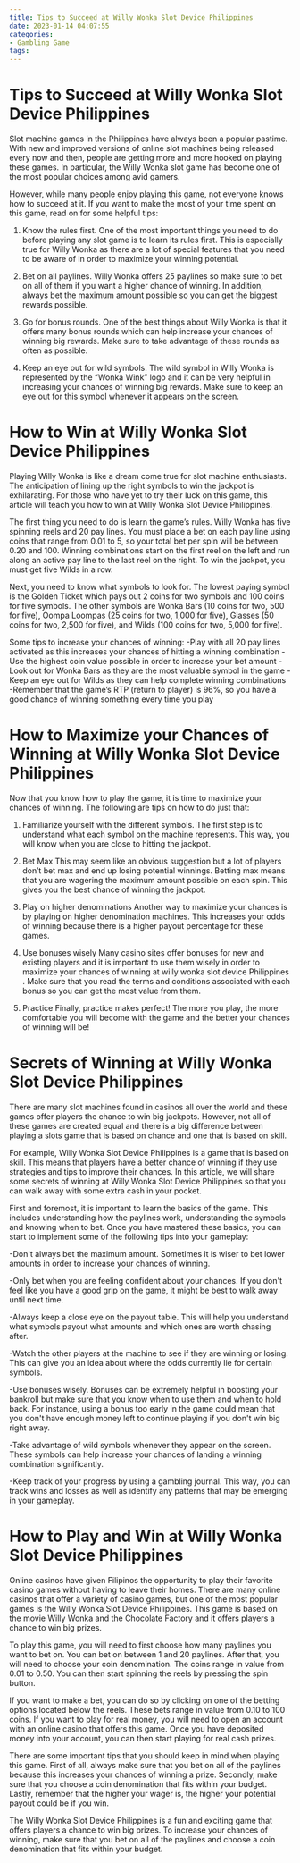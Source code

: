 ```yaml
---
title: Tips to Succeed at Willy Wonka Slot Device Philippines 
date: 2023-01-14 04:07:55
categories:
- Gambling Game
tags:
---
```



#  Tips to Succeed at Willy Wonka Slot Device Philippines 

Slot machine games in the Philippines have always been a popular pastime. With new and improved versions of online slot machines being released every now and then, people are getting more and more hooked on playing these games. In particular, the Willy Wonka slot game has become one of the most popular choices among avid gamers.

However, while many people enjoy playing this game, not everyone knows how to succeed at it. If you want to make the most of your time spent on this game, read on for some helpful tips:

1. Know the rules first.
One of the most important things you need to do before playing any slot game is to learn its rules first. This is especially true for Willy Wonka as there are a lot of special features that you need to be aware of in order to maximize your winning potential.

2. Bet on all paylines.
Willy Wonka offers 25 paylines so make sure to bet on all of them if you want a higher chance of winning. In addition, always bet the maximum amount possible so you can get the biggest rewards possible.

3. Go for bonus rounds.
One of the best things about Willy Wonka is that it offers many bonus rounds which can help increase your chances of winning big rewards. Make sure to take advantage of these rounds as often as possible.

4. Keep an eye out for wild symbols.
The wild symbol in Willy Wonka is represented by the “Wonka Wink” logo and it can be very helpful in increasing your chances of winning big rewards. Make sure to keep an eye out for this symbol whenever it appears on the screen.

#  How to Win at Willy Wonka Slot Device Philippines 

Playing Willy Wonka is like a dream come true for slot machine enthusiasts. The anticipation of lining up the right symbols to win the jackpot is exhilarating. For those who have yet to try their luck on this game, this article will teach you how to win at Willy Wonka Slot Device Philippines.

The first thing you need to do is learn the game’s rules. Willy Wonka has five spinning reels and 20 pay lines. You must place a bet on each pay line using coins that range from 0.01 to 5, so your total bet per spin will be between 0.20 and 100. Winning combinations start on the first reel on the left and run along an active pay line to the last reel on the right. To win the jackpot, you must get five Wilds in a row.

Next, you need to know what symbols to look for. The lowest paying symbol is the Golden Ticket which pays out 2 coins for two symbols and 100 coins for five symbols. The other symbols are Wonka Bars (10 coins for two, 500 for five), Oompa Loompas (25 coins for two, 1,000 for five), Glasses (50 coins for two, 2,500 for five), and Wilds (100 coins for two, 5,000 for five).

Some tips to increase your chances of winning: 
-Play with all 20 pay lines activated as this increases your chances of hitting a winning combination 
-Use the highest coin value possible in order to increase your bet amount 
-Look out for Wonka Bars as they are the most valuable symbol in the game 
-Keep an eye out for Wilds as they can help complete winning combinations 
-Remember that the game’s RTP (return to player) is 96%, so you have a good chance of winning something every time you play

#  How to Maximize your Chances of Winning at Willy Wonka Slot Device Philippines 

Now that you know how to play the game, it is time to maximize your chances of winning. The following are tips on how to do just that:

1. Familiarize yourself with the different symbols.
The first step is to understand what each symbol on the machine represents. This way, you will know when you are close to hitting the jackpot.

2. Bet Max
This may seem like an obvious suggestion but a lot of players don’t bet max and end up losing potential winnings. Betting max means that you are wagering the maximum amount possible on each spin. This gives you the best chance of winning the jackpot.

3. Play on higher denominations
Another way to maximize your chances is by playing on higher denomination machines. This increases your odds of winning because there is a higher payout percentage for these games.

4. Use bonuses wisely
Many casino sites offer bonuses for new and existing players and it is important to use them wisely in order to maximize your chances of winning at willy wonka slot device Philippines . Make sure that you read the terms and conditions associated with each bonus so you can get the most value from them. 

5. Practice
Finally, practice makes perfect! The more you play, the more comfortable you will become with the game and the better your chances of winning will be!

#  Secrets of Winning at Willy Wonka Slot Device Philippines 

There are many slot machines found in casinos all over the world and these games offer players the chance to win big jackpots. However, not all of these games are created equal and there is a big difference between playing a slots game that is based on chance and one that is based on skill. 

For example, Willy Wonka Slot Device Philippines is a game that is based on skill. This means that players have a better chance of winning if they use strategies and tips to improve their chances. In this article, we will share some secrets of winning at Willy Wonka Slot Device Philippines so that you can walk away with some extra cash in your pocket.

First and foremost, it is important to learn the basics of the game. This includes understanding how the paylines work, understanding the symbols and knowing when to bet. Once you have mastered these basics, you can start to implement some of the following tips into your gameplay:

-Don't always bet the maximum amount. Sometimes it is wiser to bet lower amounts in order to increase your chances of winning.

-Only bet when you are feeling confident about your chances. If you don't feel like you have a good grip on the game, it might be best to walk away until next time.

-Always keep a close eye on the payout table. This will help you understand what symbols payout what amounts and which ones are worth chasing after. 

-Watch the other players at the machine to see if they are winning or losing. This can give you an idea about where the odds currently lie for certain symbols. 

-Use bonuses wisely. Bonuses can be extremely helpful in boosting your bankroll but make sure that you know when to use them and when to hold back. For instance, using a bonus too early in the game could mean that you don't have enough money left to continue playing if you don't win big right away. 

-Take advantage of wild symbols whenever they appear on the screen. These symbols can help increase your chances of landing a winning combination significantly. 

-Keep track of your progress by using a gambling journal. This way, you can track wins and losses as well as identify any patterns that may be emerging in your gameplay.

#  How to Play and Win at Willy Wonka Slot Device Philippines

Online casinos have given Filipinos the opportunity to play their favorite casino games without having to leave their homes. There are many online casinos that offer a variety of casino games, but one of the most popular games is the Willy Wonka Slot Device Philippines. This game is based on the movie Willy Wonka and the Chocolate Factory and it offers players a chance to win big prizes.

To play this game, you will need to first choose how many paylines you want to bet on. You can bet on between 1 and 20 paylines. After that, you will need to choose your coin denomination. The coins range in value from 0.01 to 0.50. You can then start spinning the reels by pressing the spin button.

If you want to make a bet, you can do so by clicking on one of the betting options located below the reels. These bets range in value from 0.10 to 100 coins. If you want to play for real money, you will need to open an account with an online casino that offers this game. Once you have deposited money into your account, you can then start playing for real cash prizes.

There are some important tips that you should keep in mind when playing this game. First of all, always make sure that you bet on all of the paylines because this increases your chances of winning a prize. Secondly, make sure that you choose a coin denomination that fits within your budget. Lastly, remember that the higher your wager is, the higher your potential payout could be if you win.

The Willy Wonka Slot Device Philippines is a fun and exciting game that offers players a chance to win big prizes. To increase your chances of winning, make sure that you bet on all of the paylines and choose a coin denomination that fits within your budget.